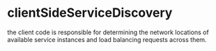 # clientSideServiceDiscovery
 the client  code is responsible for determining the network locations of available service instances and load balancing requests across them.
